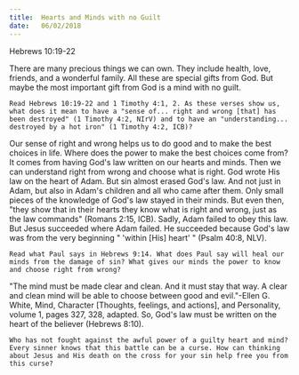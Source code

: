 ```yaml
---
title:  Hearts and Minds with no Guilt
date:   06/02/2018
---
```


Hebrews 10:19-22

There are many precious things we can own. They include health, love, friends, and a wonderful family. All these are special gifts from God. But maybe the most important gift from God is a mind with no guilt.

`Read Hebrews 10:19-22 and 1 Timothy 4:1, 2. As these verses show us, what does it mean to have a "sense of... right and wrong [that] has been destroyed" (1 Timothy 4:2, NIrV) and to have an "understanding... destroyed by a hot iron" (1 Timothy 4:2, ICB)?`

Our sense of right and wrong helps us to do good and to make the best choices in life. Where does the power to make the best choices come from? It comes from having God's law written on our hearts and minds. Then we can understand right from wrong and choose what is right. God wrote His law on the heart of Adam. But sin almost erased God's law. And not just in Adam, but also in Adam's children and all who came after them. Only small pieces of the knowledge of God's law stayed in their minds. But even then, "they show that in their hearts they know what is right and wrong, just as the law commands" (Romans 2:15, ICB). Sadly, Adam failed to obey this law. But Jesus succeeded where Adam failed. He succeeded because God's law was from the very beginning " 'within [His] heart' " (Psalm 40:8, NLV). 

`Read what Paul says in Hebrews 9:14. What does Paul say will heal our minds from the damage of sin? What gives our minds the power to know and choose right from wrong?`

"The mind must be made clear and clean. And it must stay that way. A clear and clean mind will be able to choose between good and evil."-Ellen G. White, Mind, Character [Thoughts, feelings, and actions], and Personality, volume 1, pages 327, 328, adapted. So, God's law must be written on the heart of the believer (Hebrews 8:10). 

`Who has not fought against the awful power of a guilty heart and mind? Every sinner knows that this battle can be a curse. How can thinking about Jesus and His death on the cross for your sin help free you from this curse?`